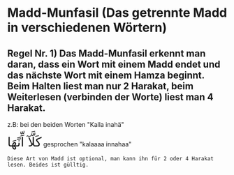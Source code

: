 # Madd-Munfasil (Das getrennte Madd in verschiedenen Wörtern)

## Regel Nr. 1) Das Madd-Munfasil erkennt man daran, dass ein Wort mit einem Madd endet und das nächste Wort mit einem Hamza beginnt. Beim Halten liest man nur 2 Harakat, beim Weiterlesen (verbinden der Worte) liest man 4 Harakat. 

z.B: bei den beiden Worten "Kalla inahä"

<span style="font-size: 22pt">كَلَّآ اِّنًَهَا</span>
gesprochen "kalaaaa innahaa"

```ad-note
Diese Art von Madd ist optional, man kann ihn für 2 oder 4 Harakat lesen. Beides ist gülltig.
```
